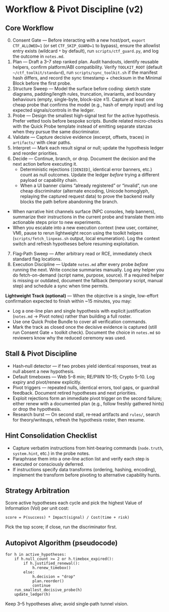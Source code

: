 # Workflow & Pivot Discipline (v2)

## Core Workflow
0. Consent Gate — Before interacting with a new host/port, `export CTF_ALLOWED=1` (or set `CTF_SKIP_GUARD=1` to bypass), ensure the allowlist entry exists (wildcard `*` by default), run `scripts/ctf_guard.py`, and log the outcome in `notes.md`.
1. Plan — Draft a 3–7 step ranked plan. Audit handouts, identify reusable helpers, confirm platform/ABI compatibility. Verify `TOOLKIT_ROOT` (default `~/ctf_toolkit/standard`), run `scripts/sync_toolkit.sh` if the manifest hash differs, and record the sync timestamp + checksum in the Minimal Block before the first probe.
2. Structure Sweep — Model the surface before coding: sketch state diagrams, padding/length rules, truncation, invariants, and boundary behaviours (empty, single-byte, block-size ±1). Capture at least one cheap probe that confirms the model (e.g., hash of empty input) and log expected signals/controls in the ledger.
3. Probe — Design the smallest high‑signal test for the active hypothesis. Prefer vetted tools before bespoke scripts. Bundle related micro-checks with the Quick Probe template instead of emitting separate stanzas when they pursue the same discriminator.
4. Validate — Capture decisive evidence (excerpt, offsets, traces) in `artifacts/` with clear paths.
5. Interpret — Mark each result signal or null; update the hypothesis ledger and reorder priorities.
6. Decide — Continue, branch, or drop. Document the decision and the next action before executing it.
   - Deterministic rejections (`[DENIED]`, identical error banners, etc.) count as null outcomes. Update the ledger *before* trying a different payload or capability chain.
   - When a UI banner claims “already registered” or “invalid”, run one cheap discriminator (alternate encoding, Unicode homoglyph, replaying the captured request data) to prove the backend really blocks the path before abandoning the branch.
  - When narrative hint channels surface (NPC consoles, help banners), summarize their instructions in the current probe and translate them into actionable steps prior to new experiments.
  - When you escalate into a new execution context (new user, container, VM), pause to rerun lightweight recon using the toolkit helpers (`scripts/fetch_linpeas.sh` output, local enumeration). Log the context switch and refresh hypotheses before resuming exploitation.
7. Flag‑Path Sweep — After arbitrary read or RCE, immediately check standard flag locations.
8. Execution Discipline — Update `notes.md` after every probe *before* running the next. Write concise summaries manually. Log any helper you do fetch-on-demand (script name, purpose, source). If a required helper is missing or outdated, document the fallback (temporary script, manual step) and schedule a sync when time permits.

**Lightweight Track (optional)** — When the objective is a single, low-effort confirmation expected to finish within ~15 minutes, you may:
- Log a one-line plan and single hypothesis with explicit justification (`notes.md` → Pivot notes) rather than building a full roster.
- Use one Quick Probe Bundle to cover all verification commands.
- Mark the track as closed once the decisive evidence is captured (still run Consent Gate + toolkit check).
Document the choice in `notes.md` so reviewers know why the reduced ceremony was used.

## Stall & Pivot Discipline
- Hash‑null detector — if two probes yield identical responses, treat as null absent a new hypothesis.
- Default timeboxes — Web 5–8 min; RE/PWN 10–15; Crypto 5–10. Log expiry and pivot/renew explicitly.
- Pivot triggers — repeated nulls, identical errors, tool gaps, or guardrail feedback. Document retired hypotheses and next priorities.
- Exploit rejections form an immediate pivot trigger on the second failure; either renew with a documented plan (e.g., follow freshly gathered hints) or drop the hypothesis.
- Research burst — On second stall, re‑read artifacts and `rules/`, search for theory/writeups, refresh the hypothesis roster, then resume.

## Hint Consolidation Checklist
- Capture verbatim instructions from hint-bearing commands (`node.truth`, `system.hint`, etc.) in the probe notes.
- Paraphrase them into a one-line action list and verify each step is executed or consciously deferred.
- If instructions specify data transforms (ordering, hashing, encoding), implement the transform before pivoting to alternative capability hunts.

## Strategy Arbitration
Score active hypotheses each cycle and pick the highest Value of Information (VoI) per unit cost:

```
score = P(success) * Impact(signal) / Cost(time + risk)
```

Pick the top score; if close, run the discriminator first.

## Autopivot Algorithm (pseudocode)

```
for h in active_hypotheses:
    if h.null_count >= 2 or h.timebox_expired():
        if h.justified_renewal():
            h.renew_timebox()
        else:
            h.decision = "drop"
            plan.reorder()
            continue
    run_smallest_decisive_probe(h)
    update_ledger(h)
```

Keep 3–5 hypotheses alive; avoid single‑path tunnel vision.
